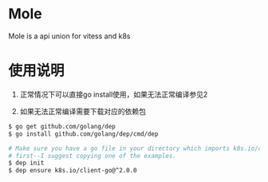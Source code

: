 # Mole
Mole is a api union for vitess and k8s

# 使用说明

1. 正常情况下可以直接go install使用，如果无法正常编译参见2

2. 如果无法正常编译需要下载对应的依赖包
``` sh
$ go get github.com/golang/dep
$ go install github.com/golang/dep/cmd/dep

# Make sure you have a go file in your directory which imports k8s.io/client-go
# first--I suggest copying one of the examples.
$ dep init
$ dep ensure k8s.io/client-go@^2.0.0

```
